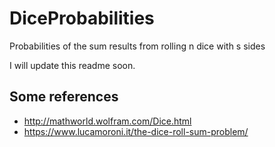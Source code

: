 # DiceProbabilities
Probabilities of the sum results from rolling n dice with s sides

I will update this readme soon.

## Some references

* http://mathworld.wolfram.com/Dice.html
* https://www.lucamoroni.it/the-dice-roll-sum-problem/
